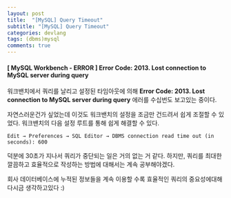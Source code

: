 ```yaml
---
layout: post
title:  "[MySQL] Query Timeout"
subtitle: "[MySQL] Query Timeout"
categories: devlang
tags: (dbms)mysql
comments: true
---
```

#### [ MySQL Workbench - ERROR ] Error Code: 2013. Lost connection to MySQL server during query

워크밴치에서 쿼리를 날리고 설정된 타임아웃에 의해
**Error Code: 2013. Lost connection to MySQL server during query** 에러를 수십번도 보고있는 중이다.
  
자연스러운건가 싶었는데 이것도 워크밴치의 설정을 조금만 건드려서 쉽게 조절할 수 있었다.
워크밴치의 다음 설정 루트를 통해 쉽게 해결할 수 있다.
```
Edit → Preferences → SQL Editor → DBMS connection read time out (in seconds): 600
```
덕분에 30초가 지나서 쿼리가 중단되는 일은 거의 없는 거 같다.
하지만, 쿼리를 최대한 깔끔하고 효율적으로 작성하는 방법에 대해서는 계속 공부해야겠다.

회사 데이터베이스에 누적된 정보들을 계속 이용할 수록 효율적인 쿼리의 중요성에대해 다시금 생각하고있다 :)

